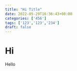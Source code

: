```yaml
---
title: "Hi Title"
date: 2022-05-29T16:36:43+08:00
categories: ['456']
tags: ['123','123','234']
draft: false
---
```


# Hi
Hello